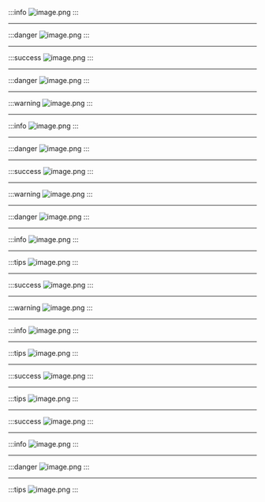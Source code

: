 :::info
![image.png](https://cdn.nlark.com/yuque/0/2020/png/347377/1588053175840-6917cab4-24f3-4c46-8659-44ecf494eb52.png#align=left&display=inline&height=294&margin=%5Bobject%20Object%5D&name=image.png&originHeight=431&originWidth=1062&size=71597&status=done&style=none&width=724)
:::

---

:::danger
![image.png](https://cdn.nlark.com/yuque/0/2020/png/347377/1588057004044-d59ef886-d333-45f6-a03b-b9ec6ea5cb63.png#align=left&display=inline&height=496&margin=%5Bobject%20Object%5D&name=image.png&originHeight=715&originWidth=1043&size=180001&status=done&style=none&width=724)
:::

---

:::success
![image.png](https://cdn.nlark.com/yuque/0/2020/png/347377/1588053369311-63bf6fe6-cd2c-489b-9dd3-f06e7336a59a.png#align=left&display=inline&height=482&margin=%5Bobject%20Object%5D&name=image.png&originHeight=712&originWidth=1070&size=119875&status=done&style=none&width=724)
:::

---

:::danger
![image.png](https://cdn.nlark.com/yuque/0/2020/png/347377/1588053409089-4cb37189-4cee-4d30-97d7-2da588dea848.png#align=left&display=inline&height=225&margin=%5Bobject%20Object%5D&name=image.png&originHeight=295&originWidth=948&size=34997&status=done&style=none&width=724)
:::

---

:::warning
![image.png](https://cdn.nlark.com/yuque/0/2020/png/347377/1588053744548-3f2f0d44-874b-48f9-9666-9a152b4ecbeb.png#align=left&display=inline&height=586&margin=%5Bobject%20Object%5D&name=image.png&originHeight=842&originWidth=1040&size=122868&status=done&style=none&width=724)
:::

---

:::info
![image.png](https://cdn.nlark.com/yuque/0/2020/png/347377/1588053874100-6e2a7e03-0125-4b10-8fa8-5c955fd81bed.png#align=left&display=inline&height=675&margin=%5Bobject%20Object%5D&name=image.png&originHeight=956&originWidth=1026&size=142576&status=done&style=none&width=724)
:::

---

:::danger
![image.png](https://cdn.nlark.com/yuque/0/2020/png/347377/1588054946982-8ea4bfa4-67fe-407f-954d-34eca2a97888.png#align=left&display=inline&height=406&margin=%5Bobject%20Object%5D&name=image.png&originHeight=585&originWidth=1043&size=88982&status=done&style=shadow&width=724)
:::

---

:::success
![image.png](https://cdn.nlark.com/yuque/0/2020/png/347377/1588055690109-57bb9d88-ea4e-4f1d-9e17-6e37ace61385.png#align=left&display=inline&height=655&margin=%5Bobject%20Object%5D&name=image.png&originHeight=937&originWidth=1035&size=151085&status=done&style=none&width=724)
:::

---

:::warning
![image.png](https://cdn.nlark.com/yuque/0/2020/png/347377/1588055926184-bdc69dd1-3b89-43a0-872d-81566e617873.png#align=left&display=inline&height=532&margin=%5Bobject%20Object%5D&name=image.png&originHeight=782&originWidth=1064&size=222981&status=done&style=none&width=724)
:::

---

:::danger
![image.png](https://cdn.nlark.com/yuque/0/2020/png/347377/1588055962703-9be6966c-66c7-480e-ac3a-974998a7404a.png#align=left&display=inline&height=279&margin=%5Bobject%20Object%5D&name=image.png&originHeight=313&originWidth=813&size=41114&status=done&style=none&width=724)
:::

---

:::info
![image.png](https://cdn.nlark.com/yuque/0/2020/png/347377/1588055991368-4b9c2909-d9d9-4363-b75c-73b10aeae091.png#align=left&display=inline&height=501&margin=%5Bobject%20Object%5D&name=image.png&originHeight=723&originWidth=1044&size=95659&status=done&style=none&width=724)
:::

---

:::tips
![image.png](https://cdn.nlark.com/yuque/0/2020/png/347377/1588056020468-a02afaa2-6a3f-4faa-b756-9de4b680ddc5.png#align=left&display=inline&height=406&margin=%5Bobject%20Object%5D&name=image.png&originHeight=594&originWidth=1059&size=89530&status=done&style=none&width=724)
:::

---

:::success
![image.png](https://cdn.nlark.com/yuque/0/2020/png/347377/1588056099464-45686194-1597-485c-a595-a230c82d0a13.png#align=left&display=inline&height=608&margin=%5Bobject%20Object%5D&name=image.png&originHeight=875&originWidth=1042&size=133287&status=done&style=none&width=724)
:::

---

:::warning
![image.png](https://cdn.nlark.com/yuque/0/2020/png/347377/1588057063072-8c23532e-b182-40cf-bee6-395e90df2dfe.png#align=left&display=inline&height=540&margin=%5Bobject%20Object%5D&name=image.png&originHeight=783&originWidth=1050&size=115994&status=done&style=none&width=724)
:::

---

:::info
![image.png](https://cdn.nlark.com/yuque/0/2020/png/347377/1588057143474-f4c36fe0-5e11-4869-ad3a-aae390f9301b.png#align=left&display=inline&height=575&margin=%5Bobject%20Object%5D&name=image.png&originHeight=827&originWidth=1041&size=149941&status=done&style=none&width=724)
:::

---

:::tips
![image.png](https://cdn.nlark.com/yuque/0/2020/png/347377/1588057309287-6fa164a1-c6bd-49f0-8a0f-f2e94d522d15.png#align=left&display=inline&height=296&margin=%5Bobject%20Object%5D&name=image.png&originHeight=424&originWidth=1036&size=55504&status=done&style=none&width=724)
:::

---

:::success
![image.png](https://cdn.nlark.com/yuque/0/2020/png/347377/1588057431811-c84fe1c1-7b15-49eb-861f-20cb05a77e6d.png#align=left&display=inline&height=659&margin=%5Bobject%20Object%5D&name=image.png&originHeight=937&originWidth=1030&size=281499&status=done&style=none&width=724)
:::

---

:::tips
![image.png](https://cdn.nlark.com/yuque/0/2020/png/347377/1588057467808-862f4b45-0eb6-413b-b4e5-67f94dff3236.png#align=left&display=inline&height=593&margin=%5Bobject%20Object%5D&name=image.png&originHeight=860&originWidth=1049&size=210068&status=done&style=none&width=724)
:::

---

:::success
![image.png](https://cdn.nlark.com/yuque/0/2020/png/347377/1588057538605-aa9b7ec0-5f5d-4b09-982e-38f8111ace45.png#align=left&display=inline&height=298&margin=%5Bobject%20Object%5D&name=image.png&originHeight=434&originWidth=1053&size=69915&status=done&style=none&width=724)
:::

---

:::info
![image.png](https://cdn.nlark.com/yuque/0/2020/png/347377/1588057562253-b5b69ef9-5cc2-44df-b52f-b2a29c25badf.png#align=left&display=inline&height=454&margin=%5Bobject%20Object%5D&name=image.png&originHeight=647&originWidth=1034&size=103632&status=done&style=none&width=724)
:::

---

:::danger
![image.png](https://cdn.nlark.com/yuque/0/2020/png/347377/1588057617574-3dffda5e-278c-4dbd-b834-edbb3bd9b3f0.png#align=left&display=inline&height=605&margin=%5Bobject%20Object%5D&name=image.png&originHeight=873&originWidth=1046&size=192152&status=done&style=none&width=724)
:::

---

:::tips
![image.png](https://cdn.nlark.com/yuque/0/2020/png/347377/1588057650989-3a7e721e-48eb-420f-bd99-b95782fb218a.png#align=left&display=inline&height=435&margin=%5Bobject%20Object%5D&name=image.png&originHeight=632&originWidth=1051&size=74915&status=done&style=none&width=724)
:::
